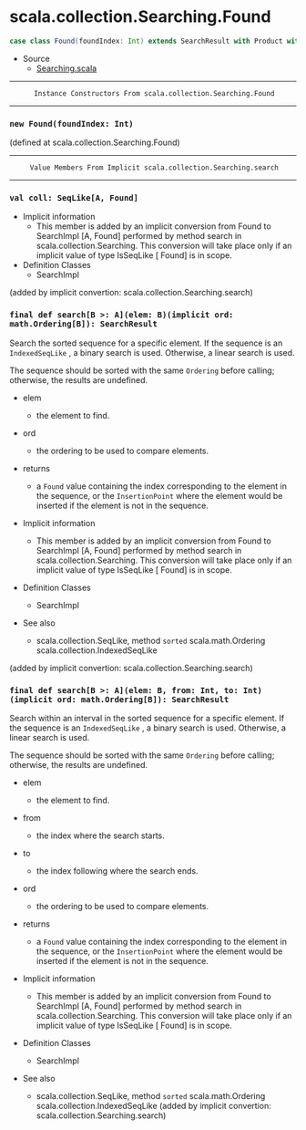 
#                       scala.collection.Searching.Found                       #

```scala
case class Found(foundIndex: Int) extends SearchResult with Product with Serializable
```

* Source
  * [Searching.scala](https://github.com/scala/scala/tree/6d09a1ba5f/src/library/scala/collection/Searching.scala#L1)


--------------------------------------------------------------------------------
          Instance Constructors From scala.collection.Searching.Found
--------------------------------------------------------------------------------


### `new Found(foundIndex: Int)`                                             ###

(defined at scala.collection.Searching.Found)


--------------------------------------------------------------------------------
         Value Members From Implicit scala.collection.Searching.search
--------------------------------------------------------------------------------


### `val coll: SeqLike[A, Found]`                                            ###

* Implicit information
  * This member is added by an implicit conversion from Found to SearchImpl [A,
    Found] performed by method search in scala.collection.Searching. This
    conversion will take place only if an implicit value of type IsSeqLike [
    Found] is in scope.
* Definition Classes
  * SearchImpl

(added by implicit convertion: scala.collection.Searching.search)


### `final def search[B >: A](elem: B)(implicit ord: math.Ordering[B]): SearchResult` ###

Search the sorted sequence for a specific element. If the sequence is an
 `IndexedSeqLike` , a binary search is used. Otherwise, a linear search is used.

The sequence should be sorted with the same `Ordering` before calling;
otherwise, the results are undefined.

* elem
  * the element to find.
* ord
  * the ordering to be used to compare elements.
* returns
  * a `Found` value containing the index corresponding to the element in the
    sequence, or the `InsertionPoint` where the element would be inserted if the
    element is not in the sequence.

* Implicit information
  * This member is added by an implicit conversion from Found to SearchImpl [A,
    Found] performed by method search in scala.collection.Searching. This
    conversion will take place only if an implicit value of type IsSeqLike [
    Found] is in scope.
* Definition Classes
  * SearchImpl
* See also
  * scala.collection.SeqLike, method `sorted` scala.math.Ordering
    scala.collection.IndexedSeqLike

(added by implicit convertion: scala.collection.Searching.search)


### `final def search[B >: A](elem: B, from: Int, to: Int)(implicit ord: math.Ordering[B]): SearchResult` ###

Search within an interval in the sorted sequence for a specific element. If the
sequence is an `IndexedSeqLike` , a binary search is used. Otherwise, a linear
search is used.

The sequence should be sorted with the same `Ordering` before calling;
otherwise, the results are undefined.

* elem
  * the element to find.
* from
  * the index where the search starts.
* to
  * the index following where the search ends.
* ord
  * the ordering to be used to compare elements.
* returns
  * a `Found` value containing the index corresponding to the element in the
    sequence, or the `InsertionPoint` where the element would be inserted if the
    element is not in the sequence.

* Implicit information
  * This member is added by an implicit conversion from Found to SearchImpl [A,
    Found] performed by method search in scala.collection.Searching. This
    conversion will take place only if an implicit value of type IsSeqLike [
    Found] is in scope.
* Definition Classes
  * SearchImpl
* See also
  * scala.collection.SeqLike, method `sorted` scala.math.Ordering
    scala.collection.IndexedSeqLike
(added by implicit convertion: scala.collection.Searching.search)
